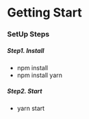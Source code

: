 # Getting Start

### SetUp Steps

##### Step1. Install

- npm install
- npm install yarn

##### Step2. Start

- yarn start

